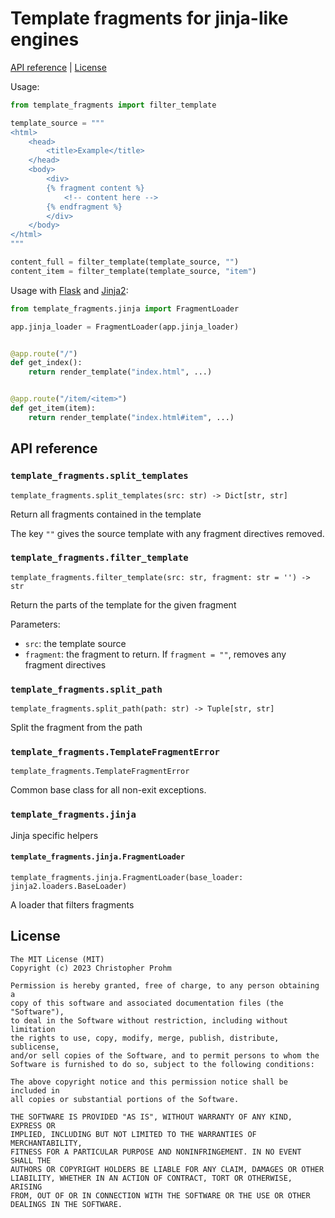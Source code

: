 # Template fragments for jinja-like engines

[API reference](#api-reference)
| [License](#license)

Usage:

```python
from template_fragments import filter_template

template_source = """
<html>
    <head>
        <title>Example</title>
    </head>
    <body>
        <div>
        {% fragment content %}
            <!-- content here -->
        {% endfragment %}
        </div>
    </body>
</html>
"""

content_full = filter_template(template_source, "")
content_item = filter_template(template_source, "item")
```

Usage with [Flask][flask] and [Jinja2][jinja2]:

```python
from template_fragments.jinja import FragmentLoader

app.jinja_loader = FragmentLoader(app.jinja_loader)


@app.route("/")
def get_index():
    return render_template("index.html", ...)


@app.route("/item/<item>")
def get_item(item):
    return render_template("index.html#item", ...)
```

## API reference

<!-- minidoc "module": "template_fragments", "header": false -->

### `template_fragments.split_templates`

[template_fragments.split_templates]: #template_fragmentssplit_templates

`template_fragments.split_templates(src: str) -> Dict[str, str]`

Return all fragments contained in the template

The key `""` gives the source template with any fragment directives removed.

### `template_fragments.filter_template`

[template_fragments.filter_template]: #template_fragmentsfilter_template

`template_fragments.filter_template(src: str, fragment: str = '') -> str`

Return the parts of the template for the given fragment

Parameters:

- `src`: the template source
- `fragment`: the fragment to return. If `fragment = ""`, removes any
  fragment directives

### `template_fragments.split_path`

[template_fragments.split_path]: #template_fragmentssplit_path

`template_fragments.split_path(path: str) -> Tuple[str, str]`

Split the fragment from the path

### `template_fragments.TemplateFragmentError`

[template_fragments.TemplateFragmentError]: #template_fragmentstemplatefragmenterror

`template_fragments.TemplateFragmentError`

Common base class for all non-exit exceptions.

<!-- minidoc -->

### `template_fragments.jinja`

<!-- minidoc "module": "template_fragments.jinja", "header": false -->
Jinja specific helpers

#### `template_fragments.jinja.FragmentLoader`

[template_fragments.jinja.FragmentLoader]: #template_fragmentsjinjafragmentloader

`template_fragments.jinja.FragmentLoader(base_loader: jinja2.loaders.BaseLoader)`

A loader that filters fragments

<!-- minidoc -->


## License

```
The MIT License (MIT)
Copyright (c) 2023 Christopher Prohm

Permission is hereby granted, free of charge, to any person obtaining a
copy of this software and associated documentation files (the "Software"),
to deal in the Software without restriction, including without limitation
the rights to use, copy, modify, merge, publish, distribute, sublicense,
and/or sell copies of the Software, and to permit persons to whom the
Software is furnished to do so, subject to the following conditions:

The above copyright notice and this permission notice shall be included in
all copies or substantial portions of the Software.

THE SOFTWARE IS PROVIDED "AS IS", WITHOUT WARRANTY OF ANY KIND, EXPRESS OR
IMPLIED, INCLUDING BUT NOT LIMITED TO THE WARRANTIES OF MERCHANTABILITY,
FITNESS FOR A PARTICULAR PURPOSE AND NONINFRINGEMENT. IN NO EVENT SHALL THE
AUTHORS OR COPYRIGHT HOLDERS BE LIABLE FOR ANY CLAIM, DAMAGES OR OTHER
LIABILITY, WHETHER IN AN ACTION OF CONTRACT, TORT OR OTHERWISE, ARISING
FROM, OUT OF OR IN CONNECTION WITH THE SOFTWARE OR THE USE OR OTHER
DEALINGS IN THE SOFTWARE.
```

[flask]: https://flask.palletsprojects.com/en/latest/
[jinja2]: https://jinja.palletsprojects.com/en/latest/
